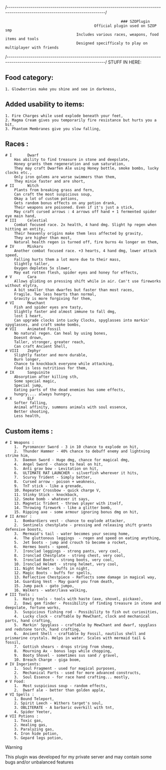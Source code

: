 /-------------------------------------------------------------------------------------------------------------------------------/
                            
                                                        ### SZOPlugin
                                            Official plugin used on SZOP smp
                                    Includes various races, weapons, food items and tools
                                    Designed specifficaly to play on multiplayer with friends

/-------------------------------------------------------------------------------------------------------------------------------/
STUFF IN HERE:

 ## Food category:
    1. Glowberries make you shine and see in darkness,

 ## Added usability to items:
    1. Fire Charges while used explode beneath your feet,
    2. Magma Cream gives you temporarily fire resistance but hurts you a bit,
    3. Phantom Membranes give you slow falling,

 ## Races :
    # I       Dwarf
        Has ability to find treasure in stone and deepslate,
        Honey grants them regeneration and sum saturation,
        They may craft Dwarfen Ale using Honey bottle, smoke bombs, lucky clocks etc.,
        Only iron golems are worse swimmers than them,
        They minie faster and are short,
    # II      Witch
        Plants from breaking grass and fern,
        Can craft the most suspicious soup,
        Okay a lot of custom potions,
        Gets random bonus effects on any potion drank,
        Their weapons are poisoned. Even if it's just a stick,
        May craft cursed arrows : 4 arrows off hand + 1 fermented spider eye main hand,
    # III     Celestial
        Combat focused race. 2x health, 4 hand dmg. Slight hp regen when hitting an entity,
        Their heavenly origins make them less affected by gravity,
        They are higher than most,
        Natural health regen is turned off, fire burns 4x longer on them,
    # IV      Miskaru
        Another combat focused race. +3 hearts, 4 hand dmg, lower attack speed,
        Falling hurts them a lot more due to their mass,
        Slightly taller,
        Oxygen depletes 5x slower,
        May eat rotten flesh, spider eyes and honey for effects,
    # V       Cara
        Allows gliding on pressing shift while in air. Can't use fireworks without elytra,
        A bit smaller than dwarfes but faster than most races,
        Fragile. Two less hearts than normal,
        Gravity is more forgiving for them,
    # VI      Mewchant
        Fish and spider eyes are tasty,
        Slightly faster and almost immune to fall dmg,
        lost 1 heart,
        Can upgrade clocks into Lucky Clocks, spyglasses into markin' spyglasses, and craft smoke bombs,
    # VII     Animated Fossil
        No natural regen. Can heal by using bones,
        Doesnt drown,
        Taller, stronger, greater reach,
        Can craft Ancient Shell,
    # VIII    Zephyr
        Slightly faster and more durable,
        Burn longer,
        Chance to knockback everyone while attacking,
        Food is less nutritious for them,
    # IX      Sanguinite
        Absorption after killing sth,
        Some special magic,
        Special jump,
        Eating parts of the dead enemies has some effects,
        hungry.... always hunngry,
    # X       ELF
        Softer falling,
        Animal affinity, summons animals with soul essence,
        Better shooting,
        Less health,

 ## Custom items :
    # I Weapons :
        1.  Pyromancer Sword - 3 in 10 chance to explode on hit,
        2.  Thunder Hammer - 40% chance to debuff enemy and lightning strike him,
        3.  Daemon Sword - Huge dmg, chance for magical dmg,
        4.  Angel Sword - chance to heal on hit,
        5.  Anti grav bow - Levitation on hit,
        6.  ULTIMATE RAT LAUNCHER - silverfish wherever it hits,
        7.  Scurvy Trident - Simply better,
        8.  Cursed arrow - poison + weakness,
        9.  TnT stick - like a grenade,
        10. Repeater Crossbow - quick charge V,
        11. Stinky Stick - knockback,
        12. Smoke bomb - whatever it says,
        13. Magnetic Trident - throws player with itself,
        14. Throwing firework - like a glitter bomb,
        15. Ripping axe - some armour ignoring bonus dmg on hit,
    # II Armor :
        1.  Bombardiers vest - chance to explode attacker,
        2.  Sentinels chestplate - pressing and releasing shift grants defensive boosts,
        3.  Mermaid's tail - water becomes your secong home,
        4.  The gluttonous leggings  - regen and speed on eating anything,
        5.  Jet boots - jump and crouch to become a rocket,
        6.  Hermes boots - speed,
        7.  Ironclad leggings - strong pants, very cool,
        8.  Ironclad Chestplate - strong chest, very cool,
        9.  Ironclad Boots - strong boots, very cool,
        10. Ironclad Helmet - strong helmet, very cool,
        11. Night helmet - buffs in night,
        12. Magic Boots - buffs for spells,
        13. Reflective Chestpiece - Reflects some damage in magical way,
        14. Guarding Vest - May guard you from death,
        15. Jump pack - gato jumpo,
        16. Walkers - water/lava walking,
    # III Tools :
        1.  Hasty tools - tools with haste (axe, shovel, pickaxe),
        2.  Dawi gem finder - Possibility of finding treasure in stone and deepslate, fortune works,
        3.  Suspicious fishing rod - Possibility to fish out curiosities,
        4.  Lucky clock - craftable by MewChant, clock and mechanical parts, hand crafting,
        5.  Markin' Spyglass - craftable by MewChant and dwarf, spyglass and redstone torch, hand crafting,
        6.  Ancient Shell - craftable by Fossil, nautilus shell and prismarine crystals. Helps in water. Scales with mermaid tail & fossil,
        7.  Gottish shears - drops string from sheep,
        8.  Mourning Ax - bonus logs while chopping,
        9.  Booty Shovel - sometimes sus sand / gravel,
        10. Breach Charge - giga boom,
    # IV Ingerients:
        1.  Soul Fragment - used for magical purposes,
        2.  Mechanical Parts - used for more advanced constructs,
        3.  Soul Essence - for race hand crafting... mostly,
    # V Food:
        1.  Most suspicious soup - random effects,
        2.  Dwarf ale - better than golden apple,
    # VI Spells :
        1. Bound Teleport,
        2. Spirit Leech - Withers target's soul,
        3. OBLITERATE - A barbaric overkill with tnt,
        4. Spider Yeeter,
    # VII Potions :
        1. Toxic gas,
        2. Healing gas,
        3. Paralyzing gas,
        4. Iron hide potion,
        5. Gepard legs potion,

> [!WARNING]
> This plugin was developed for my private server and may contain some bugs and/or unbalanced features
